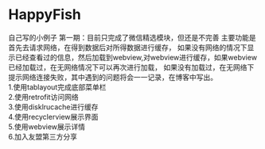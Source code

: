 # HappyFish
自己写的小例子
第一期：目前只完成了微信精选模块，但还是不完善  主要功能是首先去请求网络，在得到数据后对所得数据进行缓存，
如果没有网络的情况下显示已经查看过的信息，然后加载到webview,对webview进行缓存，如果webview已经加载过，在无网络情况下可以再次进行加载，
如果没有加载过，在无网络下提示网络连接失败，其中遇到的问题将会一一记录，在博客中写出。  
1.使用tablayout完成底部菜单栏  
2.使用retrofit访问网络  
3.使用disklrucache进行缓存  
4.使用recyclerview展示界面  
5.使用webview展示详情  
6.加入友盟第三方分享 
